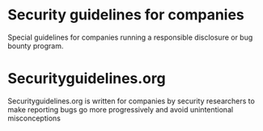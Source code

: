 # Security guidelines for companies
Special guidelines for companies running a responsible disclosure or bug bounty program.

# Securityguidelines.org

Securityguidelines.org is written for companies by security researchers to make reporting bugs go more progressively and avoid unintentional misconceptions
